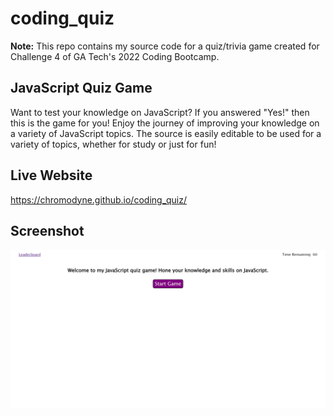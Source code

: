 # coding_quiz #

**Note:** This repo contains my source code for a quiz/trivia game created for Challenge 4 of GA Tech's 2022 Coding Bootcamp.

## JavaScript Quiz Game ##

Want to test your knowledge on JavaScript? If you answered "Yes!" then this is the game for you! Enjoy the journey of improving your knowledge on a variety of JavaScript topics. The source is easily editable to be used for a variety of topics, whether for study or just for fun!

## Live Website ##

https://chromodyne.github.io/coding_quiz/

## Screenshot ##

![Quiz Game Screenshot](./assets/img/screenshot.png "Quiz Game")
